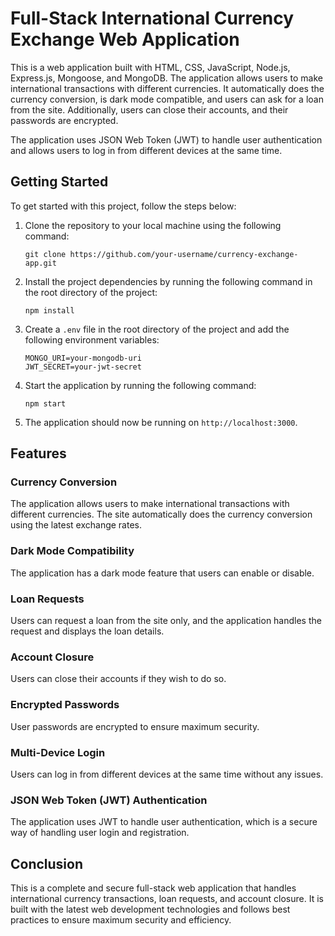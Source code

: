 # Full-Stack International Currency Exchange Web Application

This is a web application built with HTML, CSS, JavaScript, Node.js, Express.js, Mongoose, and MongoDB. The application allows users to make international transactions with different currencies. It automatically does the currency conversion, is dark mode compatible, and users can ask for a loan from the site. Additionally, users can close their accounts, and their passwords are encrypted.

The application uses JSON Web Token (JWT) to handle user authentication and allows users to log in from different devices at the same time.

## Getting Started

To get started with this project, follow the steps below:

1. Clone the repository to your local machine using the following command:
   ```
   git clone https://github.com/your-username/currency-exchange-app.git
   ```
2. Install the project dependencies by running the following command in the root directory of the project:
   ```
   npm install
   ```
3. Create a `.env` file in the root directory of the project and add the following environment variables:
   ```
   MONGO_URI=your-mongodb-uri
   JWT_SECRET=your-jwt-secret
   ```
4. Start the application by running the following command:
   ```
   npm start
   ```
5. The application should now be running on `http://localhost:3000`.

## Features

### Currency Conversion

The application allows users to make international transactions with different currencies. The site automatically does the currency conversion using the latest exchange rates.

### Dark Mode Compatibility

The application has a dark mode feature that users can enable or disable.

### Loan Requests

Users can request a loan from the site only, and the application handles the request and displays the loan details.

### Account Closure

Users can close their accounts if they wish to do so.

### Encrypted Passwords

User passwords are encrypted to ensure maximum security.

### Multi-Device Login

Users can log in from different devices at the same time without any issues.

### JSON Web Token (JWT) Authentication

The application uses JWT to handle user authentication, which is a secure way of handling user login and registration.

## Conclusion

This is a complete and secure full-stack web application that handles international currency transactions, loan requests, and account closure. It is built with the latest web development technologies and follows best practices to ensure maximum security and efficiency.
